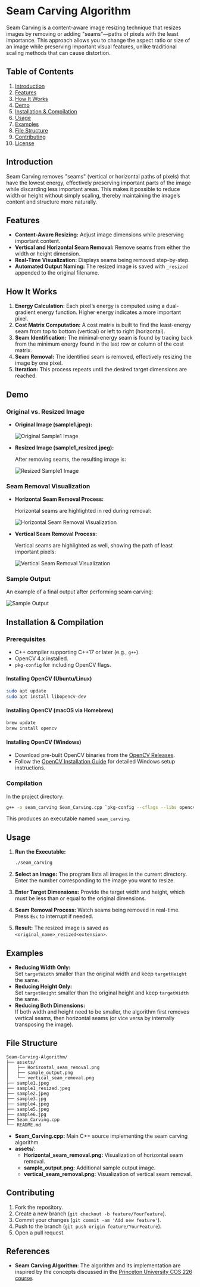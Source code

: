 # Seam Carving Algorithm

Seam Carving is a content-aware image resizing technique that resizes images by removing or adding "seams"—paths of pixels with the least importance. This approach allows you to change the aspect ratio or size of an image while preserving important visual features, unlike traditional scaling methods that can cause distortion.

## Table of Contents

1. [Introduction](#introduction)
2. [Features](#features)
3. [How It Works](#how-it-works)
4. [Demo](#demo)
5. [Installation & Compilation](#installation--compilation)
6. [Usage](#usage)
7. [Examples](#examples)
8. [File Structure](#file-structure)
9. [Contributing](#contributing)
10. [License](#license)

## Introduction

Seam Carving removes "seams" (vertical or horizontal paths of pixels) that have the lowest energy, effectively preserving important parts of the image while discarding less important areas. This makes it possible to reduce width or height without simply scaling, thereby maintaining the image’s content and structure more naturally.

## Features

- **Content-Aware Resizing:** Adjust image dimensions while preserving important content.
- **Vertical and Horizontal Seam Removal:** Remove seams from either the width or height dimension.
- **Real-Time Visualization:** Displays seams being removed step-by-step.
- **Automated Output Naming:** The resized image is saved with `_resized` appended to the original filename.

## How It Works

1. **Energy Calculation:** Each pixel’s energy is computed using a dual-gradient energy function. Higher energy indicates a more important pixel.
2. **Cost Matrix Computation:** A cost matrix is built to find the least-energy seam from top to bottom (vertical) or left to right (horizontal).
3. **Seam Identification:** The minimal-energy seam is found by tracing back from the minimum energy found in the last row or column of the cost matrix.
4. **Seam Removal:** The identified seam is removed, effectively resizing the image by one pixel.
5. **Iteration:** This process repeats until the desired target dimensions are reached.

## Demo

### Original vs. Resized Image

- **Original Image (sample1.jpeg):**
  
  ![Original Sample1 Image](sample1.jpeg)

- **Resized Image (sample1_resized.jpeg):**

  After removing seams, the resulting image is:
  
  ![Resized Sample1 Image](sample1_resized.jpeg)

### Seam Removal Visualization

- **Horizontal Seam Removal Process:**
  
  Horizontal seams are highlighted in red during removal:
  
  ![Horizontal Seam Removal Visualization](assets/Horizontal_seam_removal.png)

- **Vertical Seam Removal Process:**

  Vertical seams are highlighted as well, showing the path of least important pixels:
  
  ![Vertical Seam Removal Visualization](assets/vertical_seam_removal.png)

### Sample Output

An example of a final output after performing seam carving:
  
![Sample Output](assets/sample_output.png)

## Installation & Compilation

### Prerequisites

- C++ compiler supporting C++17 or later (e.g., `g++`).
- OpenCV 4.x installed.
- `pkg-config` for including OpenCV flags.

#### Installing OpenCV (Ubuntu/Linux)
```bash
sudo apt update
sudo apt install libopencv-dev
```

#### Installing OpenCV (macOS via Homebrew)
```bash
brew update
brew install opencv
```

#### Installing OpenCV (Windows)
- Download pre-built OpenCV binaries from the [OpenCV Releases](https://opencv.org/releases/).
- Follow the [OpenCV Installation Guide](https://docs.opencv.org/master/df/d65/tutorial_table_of_content_introduction.html) for detailed Windows setup instructions.

### Compilation

In the project directory:
```bash
g++ -o seam_carving Seam_Carving.cpp `pkg-config --cflags --libs opencv4` -std=c++17
```

This produces an executable named `seam_carving`.

## Usage

1. **Run the Executable:**
   ```bash
   ./seam_carving
   ```

2. **Select an Image:**
   The program lists all images in the current directory. Enter the number corresponding to the image you want to resize.

3. **Enter Target Dimensions:**
   Provide the target width and height, which must be less than or equal to the original dimensions.

4. **Seam Removal Process:**
   Watch seams being removed in real-time. Press `Esc` to interrupt if needed.

5. **Result:**
   The resized image is saved as `<original_name>_resized<extension>`.

## Examples

- **Reducing Width Only:**  
  Set `targetWidth` smaller than the original width and keep `targetHeight` the same.  
- **Reducing Height Only:**  
  Set `targetHeight` smaller than the original height and keep `targetWidth` the same.  
- **Reducing Both Dimensions:**  
  If both width and height need to be smaller, the algorithm first removes vertical seams, then horizontal seams (or vice versa by internally transposing the image).

## File Structure
```plaintext
Seam-Carving-Algorithm/
├── assets/
│   ├── Horizontal_seam_removal.png
│   ├── sample_output.png
│   └── vertical_seam_removal.png
├── sample1.jpeg
├── sample1_resized.jpeg
├── sample2.jpeg
├── sample3.jpg
├── sample4.jpeg
├── sample5.jpeg
├── sample6.jpg
├── Seam_Carving.cpp
└── README.md
```

- **Seam_Carving.cpp:** Main C++ source implementing the seam carving algorithm.
- **assets/**:
  - **Horizontal_seam_removal.png:** Visualization of horizontal seam removal.
  - **sample_output.png:** Additional sample output image.
  - **vertical_seam_removal.png:** Visualization of vertical seam removal.

## Contributing

1. Fork the repository.
2. Create a new branch (`git checkout -b feature/YourFeature`).
3. Commit your changes (`git commit -am 'Add new feature'`).
4. Push to the branch (`git push origin feature/YourFeature`).
5. Open a pull request.

## References

- **Seam Carving Algorithm**: The algorithm and its implementation are inspired by the concepts discussed in the [Princeton University COS 226 course](https://www.cs.princeton.edu/courses/archive/fall17/cos226/assignments/seam/index.html).


```
